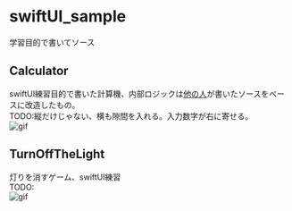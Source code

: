 # swiftUI_sample
学習目的で書いてソース
## Calculator
swiftUI練習目的で書いた計算機、内部ロジックは[他の人](https://github.com/StanleyTseng1980/calculator_darkmode)が書いたソースをベースに改造したもの。  
TODO:縦だけじゃない、横も隙間を入れる。入力数字が右に寄せる。  
![gif](https://github.com/paigupai/swiftUI-sample/blob/master/gif/Calculator.gif)  
## TurnOffTheLight
灯りを消すゲーム、swiftUI練習  
TODO:  
![gif](https://github.com/paigupai/swiftUI-sample/blob/master/gif/TurnOffTheLight.gif)  
